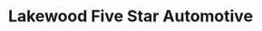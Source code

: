 ---
title: "Lakewood Five Star Automotive"
url: /lakewood/lakewood-five-star-automotive/
shop: car repair
---
